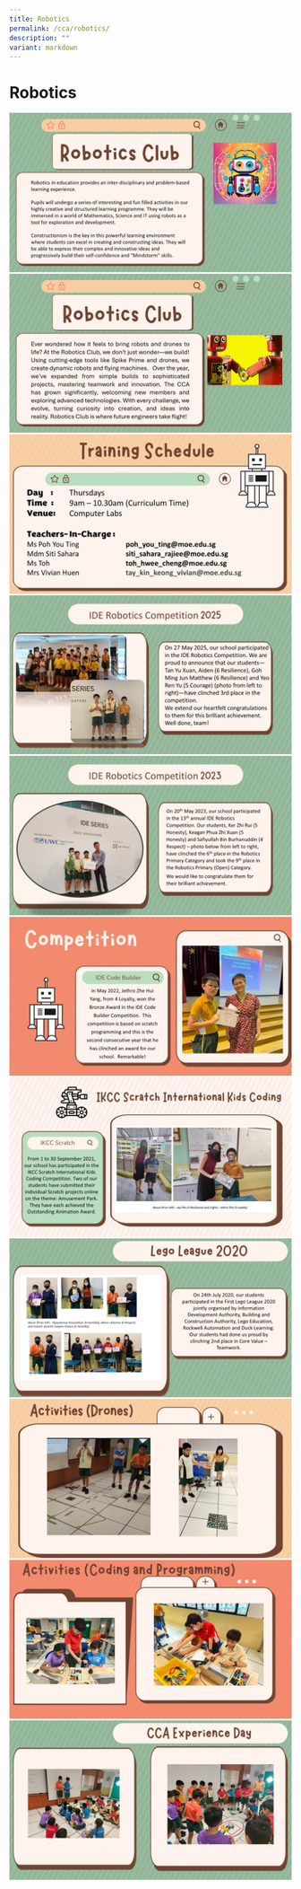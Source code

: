```yaml
---
title: Robotics
permalink: /cca/robotics/
description: ""
variant: markdown
---
```

# Robotics

![](/images/CCAs/Robotics/Slide1.jpg)
![](/images/CCAs/Robotics/Slide2.jpg)
![](/images/CCAs/Robotics/Slide3.jpg)
![](/images/CCAs/Robotics/RoboticsCCAPage4.jpg)
![](/images/CCAs/Robotics/Slide5.jpg)
![](/images/CCAs/Robotics/Slide6.jpg)
![](/images/CCAs/Robotics/Slide7.jpg)
![](/images/CCAs/Robotics/Slide8.jpg)
![](/images/CCAs/Robotics/Slide9.jpg)
![](/images/CCAs/Robotics/Slide10.jpg)
![](/images/CCAs/Robotics/Slide11.jpg)